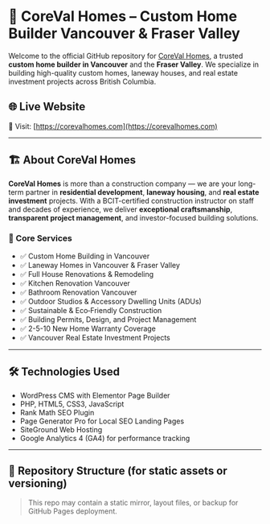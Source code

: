 # 🏡 CoreVal Homes – Custom Home Builder Vancouver & Fraser Valley

Welcome to the official GitHub repository for [CoreVal Homes](https://corevalhomes.com), a trusted **custom home builder in Vancouver** and the **Fraser Valley**. We specialize in building high-quality custom homes, laneway houses, and real estate investment projects across British Columbia.

## 🌐 Live Website

🔗 Visit: [https://corevalhomes.com](https://corevalhomes.com)

---

## 🏗️ About CoreVal Homes

**CoreVal Homes** is more than a construction company — we are your long-term partner in **residential development**, **laneway housing**, and **real estate investment** projects. With a BCIT-certified construction instructor on staff and decades of experience, we deliver **exceptional craftsmanship**, **transparent project management**, and investor-focused building solutions.

### 🔑 Core Services

- ✅ Custom Home Building in Vancouver  
- ✅ Laneway Homes in Vancouver & Fraser Valley  
- ✅ Full House Renovations & Remodeling  
- ✅ Kitchen Renovation Vancouver  
- ✅ Bathroom Renovation Vancouver  
- ✅ Outdoor Studios & Accessory Dwelling Units (ADUs)  
- ✅ Sustainable & Eco‑Friendly Construction  
- ✅ Building Permits, Design, and Project Management  
- ✅ 2-5-10 New Home Warranty Coverage  
- ✅ Vancouver Real Estate Investment Projects

---

## 🛠️ Technologies Used

- WordPress CMS with Elementor Page Builder  
- PHP, HTML5, CSS3, JavaScript  
- Rank Math SEO Plugin  
- Page Generator Pro for Local SEO Landing Pages  
- SiteGround Web Hosting  
- Google Analytics 4 (GA4) for performance tracking

---

## 📁 Repository Structure (for static assets or versioning)

> This repo may contain a static mirror, layout files, or backup for GitHub Pages deployment.

